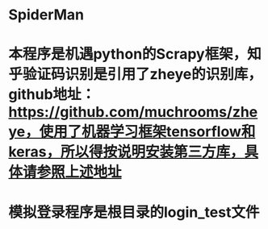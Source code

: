 # SpiderMan
# 本程序是机遇python的Scrapy框架，知乎验证码识别是引用了zheye的识别库，github地址：https://github.com/muchrooms/zheye，使用了机器学习框架tensorflow和keras，所以得按说明安装第三方库，具体请参照上述地址
# 模拟登录程序是根目录的login_test文件

